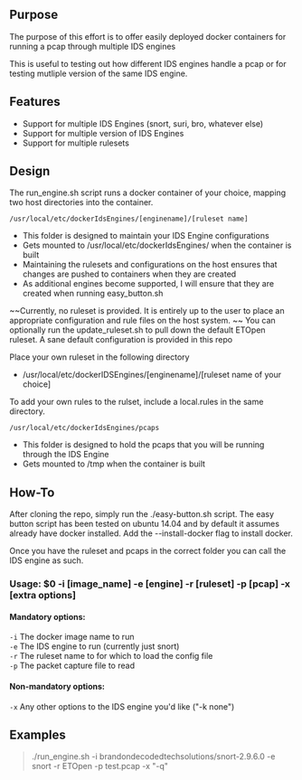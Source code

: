 ## Purpose ##

The purpose of this effort is to offer easily deployed docker containers for running a pcap through multiple IDS engines

This is useful to testing out how different IDS engines handle a pcap or for testing mutliple version of the same IDS engine. 

## Features ##
*	Support for multiple IDS Engines (snort, suri, bro, whatever else)
*	Support for multiple version of IDS Engines
*	Support for multiple rulesets 

## Design ##

The run_engine.sh script runs a docker container of your choice, mapping two host directories into the container.

`/usr/local/etc/dockerIdsEngines/[enginename]/[ruleset name]`

-	This folder is  designed to maintain your IDS Engine configurations
-	Gets mounted to /usr/local/etc/dockerIdsEngines/ when the container is built
-	Maintaining the rulesets and configurations on the host ensures that changes are pushed to containers when they are created
-	As additional engines become supported, I will ensure that they are created when running easy_button.sh

~~Currently, no ruleset is provided.  It is entirely up to the user to place an appropriate configuration and rule files on the host system. ~~
You can optionally run the update_ruleset.sh to pull down the default ETOpen ruleset.  A sane default configuration is provided in this repo

Place your own ruleset in the following directory
-	/usr/local/etc/dockerIDSEngines/[enginename]/[ruleset name of your choice]

To add your own rules to the rulset, include a local.rules in the same directory.
	
`/usr/local/etc/dockerIdsEngines/pcaps`

-	This folder is designed to hold the pcaps that you will be running through the IDS Engine
-	Gets mounted to /tmp when the container is built

## How-To ##

After cloning the repo, simply run the ./easy-button.sh script.
The easy button script has been tested on ubuntu 14.04 and by default it assumes already have docker installed. 
Add the --install-docker flag to install docker.

	
Once you have the ruleset and pcaps in the correct folder you can call the IDS engine as such. 


### Usage: $0 -i [image_name] -e [engine] -r [ruleset] -p [pcap] -x [extra options]

#### Mandatory options:
`-i` The docker image name to run  
`-e` The IDS engine to run (currently just snort)  
`-r` The ruleset name to for which to load the config file  
`-p` The packet capture file to read  

#### Non-mandatory options:
`-x` Any other options to the IDS engine you'd like ("-k none")  





## Examples

> ./run_engine.sh -i brandondecodedtechsolutions/snort-2.9.6.0 -e snort -r ETOpen -p test.pcap -x "-q"
